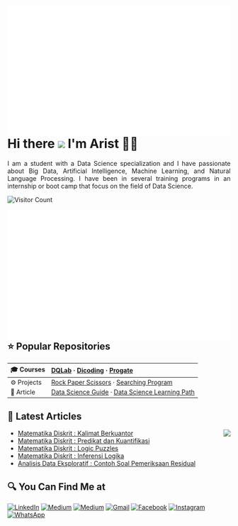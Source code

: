 <img align='right' src = "https://github.com/myarist/github-stats-transparent/blob/output/generated/overview.svg">

# Hi there <img src="https://github.com/TheDudeThatCode/TheDudeThatCode/blob/master/Assets/Hi.gif" width="30px"> I'm Arist 🧑🏻

<p align="justify">
  I am a student with a Data Science specialization and I have passionate about Big Data, Artificial Intelligence, Machine Learning, and Natural Language Processing. I have been in several training programs in an internship or boot camp that focus on the field of Data Science.
</p>

<!-- ## 👁‍🗨 Visitors Count -->

![Visitor Count](https://profile-counter.glitch.me/{myarist}/count.svg)

<img align='right' src = "https://github.com/myarist/github-stats-transparent/blob/output/generated/languages.svg">

 ## ⭐ Popular Repositories

| 🎓 Courses | [DQLab](https://github.com/MyArist/DQLab) · [Dicoding](https://github.com/myarist/Dicoding) · [Progate](https://github.com/myarist/Progate) |
|:--------|:--------------------|
| ⚙ Projects | [Rock Paper Scissors](https://github.com/myarist/Rock-Paper-Scissors) · [Searching Program](https://github.com/myarist/Searching-Program) | 
| 📝  Article | [Data Science Guide](https://github.com/myarist/Data-Science-Guide) · [Data Science Learning Path](https://github.com/myarist/Data-Science-Learning-Path) | 

## 📃 Latest Articles

<img align='right' src="https://media0.giphy.com/media/f6hnhHkks8bk4jwjh3/giphy.gif" height="150px">

<!-- BLOG-POST-LIST:START -->
- [Matematika Diskrit : Kalimat Berkuantor](https://www.belajarstatistics.com/blog/2021/07/16/kalimat-berkuantor/)
- [Matematika Diskrit : Predikat dan Kuantifikasi](https://www.belajarstatistics.com/blog/2021/07/15/predikat-dan-kuantifikasi/)
- [Matematika Diskrit : Logic Puzzles](https://www.belajarstatistics.com/blog/2021/07/14/logic-puzzles/)
- [Matematika Diskrit : Inferensi Logika](https://www.belajarstatistics.com/blog/2021/07/13/inferensi-logika/)
- [Analisis Data Eksploratif : Contoh Soal Pemeriksaan Residual](https://www.belajarstatistics.com/blog/2021/07/12/contoh-soal-pemeriksaan-residual/)
<!-- BLOG-POST-LIST:END -->

## 🔍 You Can Find Me at

<p>
  <a href="https://www.linkedin.com/in/myarist" target="_blank"><img alt="LinkedIn" src="https://img.shields.io/badge/linkedin-%230077B5.svg?&style=for-the-badge&logo=linkedin&logoColor=white" /></a>  
  <a href="https://medium.com/@myarist" target="_blank"><img alt="Medium" src="https://img.shields.io/badge/medium-%2312100E.svg?&style=for-the-badge&logo=medium&logoColor=white" /></a>  
  <a href="https://www.kaggle.com/myarist" target="_blank"><img alt="Medium" src="https://img.shields.io/badge/Kaggle-2C8EBB?&style=for-the-badge&logo=kaggle&logoColor=white" /></a>  
  <a href="mailto:aristyanto2320@gmail.com" target="_blank"><img alt="Gmail" src="https://img.shields.io/badge/gmail-D14836?&style=for-the-badge&logo=gmail&logoColor=white"/></a>    
  <a href="https://www.facebook.com/myarist" target="_blank"><img alt="Facebook" src="https://img.shields.io/badge/facebook-%231877F2.svg?&style=for-the-badge&logo=facebook&logoColor=white" /></a>  
  <a href="https://www.instagram.com/my_arist" target="_blank"><img alt="Instagram" src="https://img.shields.io/badge/instagram-%23E4405F.svg?&style=for-the-badge&logo=instagram&logoColor=white" /></a>  
<!--   <a href="https://twitter.com/my_arist" target="_blank"><img alt="Twitter" src="https://img.shields.io/badge/twitter-%231DA1F2.svg?&style=for-the-badge&logo=twitter&logoColor=white" /></a>   -->
  <a href="https://wa.me/" target="_blank"><img alt="WhatsApp" src="https://img.shields.io/badge/WhatsApp-25D366?style=for-the-badge&logo=whatsapp&logoColor=white" /></a>  
</p>
